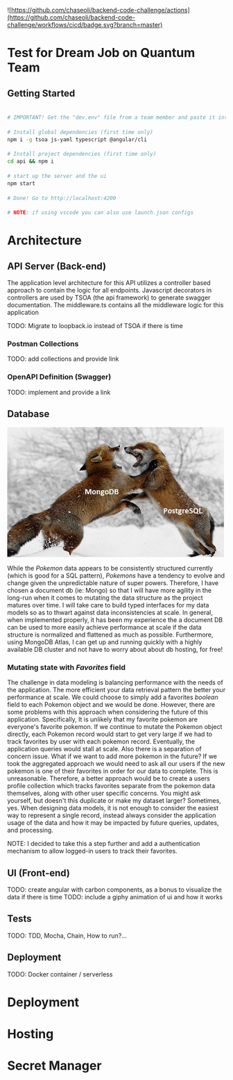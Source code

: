 ![https://github.com/chaseoli/backend-code-challenge/actions](https://github.com/chaseoli/backend-code-challenge/workflows/cicd/badge.svg?branch=master)

# Test for Dream Job on Quantum Team

## Getting Started

```bash

# IMPORTANT! Get the "dev.env" file from a team member and paste it into the ./api directory. This file contains development secrets to run the application locally.

# Install global dependencies (first time only)
npm i -g tsoa js-yaml typescript @angular/cli

# Install project dependencies (first time only)
cd api && npm i

# start up the server and the ui
npm start

# Done! Go to http://localhost:4200

# NOTE: if using vscode you can also use launch.json configs
```

# Architecture

## API Server (Back-end)

The application level architecture for this API utilizes a controller based approach to contain the logic for all endpoints. Javascript decorators in controllers are used by TSOA (the api framework) to generate swagger documentation. The middleware.ts contains all the middleware logic for this application

TODO: Migrate to loopback.io instead of TSOA if there is time

### Postman Collections

TODO: add collections and provide link

### OpenAPI Definition (Swagger)

TODO: implement and provide a link

## Database

<img src="screenshots/dbBattle.jpg" width="500" />

While the _Pokemon_ data appears to be consistently structured currently (which is good for a SQL pattern), _Pokemons_ have a tendency to evolve and change given the unpredictable nature of super powers. Therefore, I have chosen a document db (ie: Mongo) so that I will have more agility in the long-run when it comes to mutating the data structure as the project matures over time. I will take care to build typed interfaces for my data models so as to thwart against data inconsistencies at scale. In general, when implemented properly, it has been my experience the a document DB can be used to more easily achieve performance at scale if the data structure is normalized and flattened as much as possible. Furthermore, using MongoDB Atlas, I can get up and running quickly with a highly available DB cluster and not have to worry about about db hosting, for free!

### Mutating state with ***Favorites*** field
The challenge in data modeling is balancing performance with the needs of the application. The more efficient your data retrieval pattern the better your performance at scale. We could choose to simply add a favorites *boolean* field to each Pokemon object and we would be done. However, there are some problems with this approach when considering the future of this application. Specifically, It is unlikely that my favorite pokemon are everyone's favorite pokemon. If we continue to mutate the Pokemon object directly, each Pokemon record would start to get very large if we had to track favorites by user with each pokemon record. Eventually, the application queries would stall at scale. Also there is a separation of concern issue. What if we want to add more pokemon in the future? If we took the aggregated approach we would need to ask all our users if the new pokemon is one of their favorites in order for our data to complete. This is unreasonable. Therefore, a better approach would be to create a users profile collection which tracks favorites separate from the pokemon data themselves, along with other user specific concerns. You might ask yourself, but doesn't this duplicate or make my dataset larger? Sometimes, yes. When designing data models, it is not enough to consider the easiest way to represent a single record, instead always consider the application usage of the data and how it may be impacted by future queries, updates, and processing. 

NOTE: I decided to take this a step further and add a authentication mechanism to allow logged-in users to track their favorites.

## UI (Front-end)

TODO: create angular with carbon components, as a bonus to visualize the data if there is time
TODO: include a giphy animation of ui and how it works

## Tests

TODO: TDD, Mocha, Chain, How to run?...

## Deployment

TODO: Docker container / serverless

# Deployment

# Hosting


# Secret Manager

